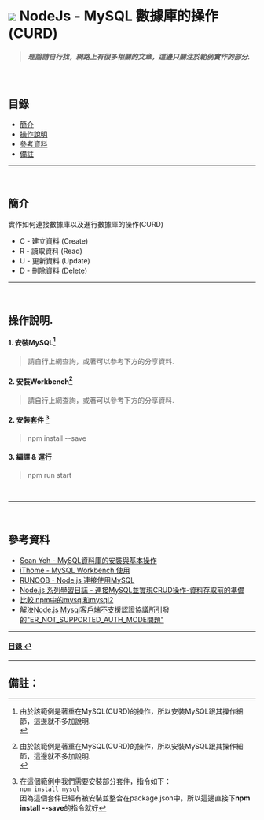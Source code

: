 # ![](https://drive.google.com/uc?id=10INx5_pkhMcYRdx_OO4rXNXxcsvPtBYq) NodeJs - MySQL 數據庫的操作(CURD)
> ##### 理論請自行找，網路上有很多相關的文章，這邊只關注於範例實作的部分.

<br>

<!--ts-->
## 目錄
* [簡介](#簡介)
* [操作說明](#操作說明)
* [參考資料](#參考資料)
* [備註](#備註)
<!--te-->

---
<br>

## 簡介
實作如何連接數據庫以及進行數據庫的操作(CURD)
- C - 建立資料 (Create)
- R - 讀取資料 (Read)
- U - 更新資料 (Update)
- D - 刪除資料 (Delete)

---
<br>

## 操作說明.
#### 1. 安裝MySQL[^1]
> 請自行上網查詢，或著可以參考下方的分享資料.
#### 2. 安裝Workbench[^1]
> 請自行上網查詢，或著可以參考下方的分享資料.
#### 2. 安裝套件 [^2]
> npm install --save
#### 3. 編譯 & 運行
> npm run start

<br>

---
<br>

## 參考資料
* [Sean Yeh - MySQL資料庫的安裝與基本操作](https://medium.com/web-design-zone/mysql%E8%B3%87%E6%96%99%E5%BA%AB%E7%9A%84%E5%AE%89%E8%A3%9D%E8%88%87%E5%9F%BA%E6%9C%AC%E6%93%8D%E4%BD%9C-f36a079afd85) <br>
* [iThome - MySQL Workbench 使用](https://ithelp.ithome.com.tw/articles/10215161) <br>
* [RUNOOB - Node.js 連接使用MySQL](https://www.runoob.com/nodejs/nodejs-mysql.html) <br>
* [Node.js 系列學習日誌 - 連接MySQL並實現CRUD操作-資料存取前的準備](https://ithelp.ithome.com.tw/articles/10160090) <br>
* [比較 npm中的mysql和mysql2](https://npmcompare.com/compare/mysql,mysql2) <br>
* [解決Node.js Mysql客戶端不支援認證協議所引發的"ER_NOT_SUPPORTED_AUTH_MODE問題"](https://waylau.com/node.js-mysql-client-does-not-support-authentication-protocol/) <br>

---
<!--ts-->
#### [目錄 ↩](#目錄)
<!--te-->
---
## 備註：
[^1]: 由於該範例是著重在MySQL(CURD)的操作，所以安裝MySQL跟其操作細節，這邊就不多加說明.<br>
[^2]: 在這個範例中我們需要安裝部分套件，指令如下：<br>
`npm install mysql` <br>
因為這個套件已經有被安裝並整合在package.json中，所以這邊直接下**npm install --save**的指令就好